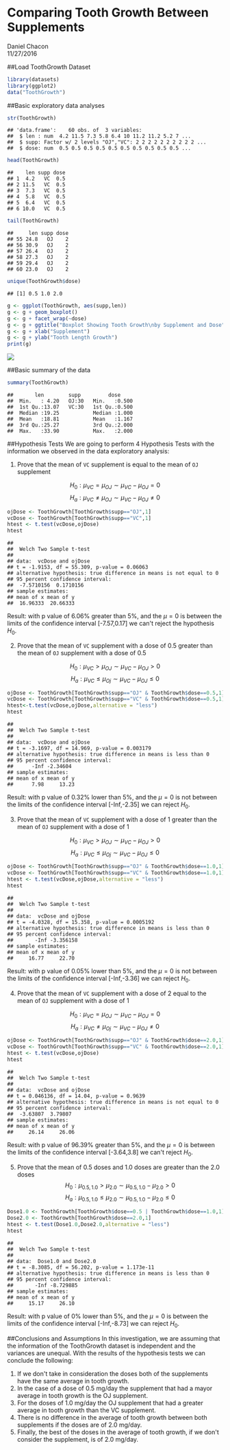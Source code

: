 # Comparing Tooth Growth Between Supplements
Daniel Chacon  
11/27/2016  



##Load ToothGrowth Dataset

```r
library(datasets)
library(ggplot2)
data("ToothGrowth")
```
##Basic exploratory data analyses

```r
str(ToothGrowth)
```

```
## 'data.frame':	60 obs. of  3 variables:
##  $ len : num  4.2 11.5 7.3 5.8 6.4 10 11.2 11.2 5.2 7 ...
##  $ supp: Factor w/ 2 levels "OJ","VC": 2 2 2 2 2 2 2 2 2 2 ...
##  $ dose: num  0.5 0.5 0.5 0.5 0.5 0.5 0.5 0.5 0.5 0.5 ...
```

```r
head(ToothGrowth)
```

```
##    len supp dose
## 1  4.2   VC  0.5
## 2 11.5   VC  0.5
## 3  7.3   VC  0.5
## 4  5.8   VC  0.5
## 5  6.4   VC  0.5
## 6 10.0   VC  0.5
```

```r
tail(ToothGrowth)
```

```
##     len supp dose
## 55 24.8   OJ    2
## 56 30.9   OJ    2
## 57 26.4   OJ    2
## 58 27.3   OJ    2
## 59 29.4   OJ    2
## 60 23.0   OJ    2
```

```r
unique(ToothGrowth$dose)
```

```
## [1] 0.5 1.0 2.0
```

```r
g <- ggplot(ToothGrowth, aes(supp,len))
g <- g + geom_boxplot()
g <- g + facet_wrap(~dose)
g <- g + ggtitle("Boxplot Showing Tooth Growth\nby Supplement and Dose")
g <- g + xlab("Supplement")
g <- g + ylab("Tooth Length Growth")
print(g)
```

<img src="peerAssignment1b_files/figure-html/ExplAnalysis-1.png" style="display: block; margin: auto;" />

##Basic summary of the data

```r
summary(ToothGrowth)
```

```
##       len        supp         dose      
##  Min.   : 4.20   OJ:30   Min.   :0.500  
##  1st Qu.:13.07   VC:30   1st Qu.:0.500  
##  Median :19.25           Median :1.000  
##  Mean   :18.81           Mean   :1.167  
##  3rd Qu.:25.27           3rd Qu.:2.000  
##  Max.   :33.90           Max.   :2.000
```
##Hypothesis Tests
We are going to perform 4 Hypothesis Tests with the information we observed in the data exploratory analysis:

1. Prove that the mean of `VC` supplement is equal to the mean of `OJ` supplement

$$H_0:\mu_{VC}=\mu_{OJ}\sim\mu_{VC}-\mu_{OJ}=0$$
$$H_a:\mu_{VC}\neq\mu_{OJ}\sim\mu_{VC}-\mu_{OJ}\neq0$$


```r
ojDose <- ToothGrowth[ToothGrowth$supp=="OJ",1]
vcDose <- ToothGrowth[ToothGrowth$supp=="VC",1]
htest <- t.test(vcDose,ojDose)
htest
```

```
## 
## 	Welch Two Sample t-test
## 
## data:  vcDose and ojDose
## t = -1.9153, df = 55.309, p-value = 0.06063
## alternative hypothesis: true difference in means is not equal to 0
## 95 percent confidence interval:
##  -7.5710156  0.1710156
## sample estimates:
## mean of x mean of y 
##  16.96333  20.66333
```
Result: with p value of 6.06% greater than 5%, and the $\mu=0$ is between the limits of the confidence interval [-7.57,0.17] we can't reject the hypothesis $H_0$.

2. Prove that the mean of `VC` supplement with a dose of 0.5 greater than the mean of `OJ` supplement with a dose of 0.5

$$H_0:\mu_{VC}>\mu_{OJ}\sim\mu_{VC}-\mu_{OJ}>0$$
$$H_a:\mu_{VC}\leq\mu_{Oj}\sim\mu_{VC}-\mu_{OJ}\leq0$$


```r
ojDose <- ToothGrowth[ToothGrowth$supp=="OJ" & ToothGrowth$dose==0.5,1]
vcDose <- ToothGrowth[ToothGrowth$supp=="VC" & ToothGrowth$dose==0.5,1]
htest<-t.test(vcDose,ojDose,alternative = "less")
htest
```

```
## 
## 	Welch Two Sample t-test
## 
## data:  vcDose and ojDose
## t = -3.1697, df = 14.969, p-value = 0.003179
## alternative hypothesis: true difference in means is less than 0
## 95 percent confidence interval:
##      -Inf -2.34604
## sample estimates:
## mean of x mean of y 
##      7.98     13.23
```
Result: with p value of 0.32% lower than 5%, and the $\mu=0$ is not between the limits of the confidence interval [-Inf,-2.35] we can reject $H_0$.

3. Prove that the mean of `VC` supplement with a dose of 1 greater than the mean of `OJ` supplement with a dose of 1

$$H_0:\mu_{VC}>\mu_{OJ}\sim\mu_{VC}-\mu_{OJ}>0$$
$$H_a:\mu_{VC}\leq\mu_{Oj}\sim\mu_{VC}-\mu_{OJ}\leq0$$


```r
ojDose <- ToothGrowth[ToothGrowth$supp=="OJ" & ToothGrowth$dose==1.0,1]
vcDose <- ToothGrowth[ToothGrowth$supp=="VC" & ToothGrowth$dose==1.0,1]
htest <- t.test(vcDose,ojDose,alternative = "less")
htest
```

```
## 
## 	Welch Two Sample t-test
## 
## data:  vcDose and ojDose
## t = -4.0328, df = 15.358, p-value = 0.0005192
## alternative hypothesis: true difference in means is less than 0
## 95 percent confidence interval:
##       -Inf -3.356158
## sample estimates:
## mean of x mean of y 
##     16.77     22.70
```
Result: with p value of 0.05% lower than 5%, and the $\mu=0$ is not between the limits of the confidence interval [-Inf,-3.36] we can reject $H_0$.

4. Prove that the mean of `VC` supplement with a dose of 2 equal to the mean of `OJ` supplement with a dose of 1

$$H_0:\mu_{VC}=\mu_{OJ}\sim\mu_{VC}-\mu_{OJ}=0$$
$$H_a:\mu_{VC}\neq\mu_{Oj}\sim\mu_{VC}-\mu_{OJ}\neq0$$


```r
ojDose <- ToothGrowth[ToothGrowth$supp=="OJ" & ToothGrowth$dose==2.0,1]
vcDose <- ToothGrowth[ToothGrowth$supp=="VC" & ToothGrowth$dose==2.0,1]
htest <- t.test(vcDose,ojDose)
htest
```

```
## 
## 	Welch Two Sample t-test
## 
## data:  vcDose and ojDose
## t = 0.046136, df = 14.04, p-value = 0.9639
## alternative hypothesis: true difference in means is not equal to 0
## 95 percent confidence interval:
##  -3.63807  3.79807
## sample estimates:
## mean of x mean of y 
##     26.14     26.06
```
Result: with p value of 96.39% greater than 5%, and the $\mu=0$ is  between the limits of the confidence interval [-3.64,3.8] we can't reject $H_0$.

5. Prove that the mean of 0.5 doses and 1.0 doses are greater than the 2.0 doses
$$H_0:\mu_{0.5,1.0}>\mu_{2.0}\sim\mu_{0.5,1.0}-\mu_{2.0}>0$$
$$H_a:\mu_{0.5,1.0}\leq\mu_{2.0}\sim\mu_{0.5,1.0}-\mu_{2.0}\leq0$$

```r
Dose1.0 <- ToothGrowth[ToothGrowth$dose==0.5 | ToothGrowth$dose==1.0,1]
Dose2.0 <- ToothGrowth[ToothGrowth$dose==2.0,1]
htest <- t.test(Dose1.0,Dose2.0,alternative = "less")
htest
```

```
## 
## 	Welch Two Sample t-test
## 
## data:  Dose1.0 and Dose2.0
## t = -8.3085, df = 56.202, p-value = 1.173e-11
## alternative hypothesis: true difference in means is less than 0
## 95 percent confidence interval:
##       -Inf -8.729885
## sample estimates:
## mean of x mean of y 
##     15.17     26.10
```
Result: with p value of 0% lower than 5%, and the $\mu=0$ is  between the limits of the confidence interval [-Inf,-8.73] we can reject $H_0$.

##Conclusions and Assumptions
In this investigation, we are assuming that the information of the ToothGrowth dataset is independent and the variances are unequal.
With the results of the hypothesis tests we can conclude the following:

1. If we don't take in consideration the doses both of the supplements have the same average in tooth growth.
2. In the case of a dose of 0.5 mg/day the supplement that had a mayor average in tooth growth is the OJ supplement.
3. For the doses of 1.0 mg/day the OJ supplement that had a greater average in tooth growth than the VC supplement.
4. There is no difference in the average of tooth growth between both supplements if the doses are of 2.0 mg/day.
5. Finally, the best of the doses in the average of tooth growth, if we don't consider the supplement, is of 2.0 mg/day.
